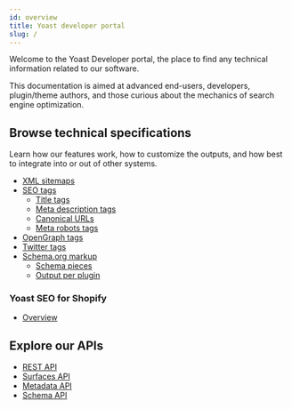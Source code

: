 ```yaml
---
id: overview
title: Yoast developer portal
slug: /
---
```


<head>
<title>Yoast developer portal</title>
</head>

Welcome to the Yoast Developer portal, the place to find any technical information related to our software.

This documentation is aimed at advanced end-users, developers, plugin/theme authors, and those curious about the mechanics of search engine optimization.

## Browse technical specifications
Learn how our features work, how to customize the outputs, and how best to integrate into or out of other systems.

- [XML sitemaps](features/xml-sitemaps/)
- [SEO tags](features/seo-tags/canonical-urls/)
  - [Title tags](features/seo-tags/titles/)
  - [Meta description tags](features/seo-tags/descriptions/)
  - [Canonical URLs](features/seo-tags/canonical-urls/)
  - [Meta robots tags](features/seo-tags/meta-robots/)
- [OpenGraph tags](features/opengraph/)
- [Twitter tags](features/twitter/functional-specification.md)
- [Schema.org markup](features/schema/)
  - [Schema pieces](/features/schema/pieces/)
  - [Output per plugin](/features/schema/plugins/)

### Yoast SEO for Shopify
- [Overview](shopify/overview.md)

## Explore our APIs

- [REST API](customization/apis/rest-api)
- [Surfaces API](customization/apis/surfaces-api)
- [Metadata API](customization/apis/metadata-api)
- [Schema API](features/schema/api)
